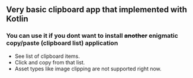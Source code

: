 ## Very basic clipboard app that implemented with Kotlin

### You can use it if you dont want to install ~~another~~ **enigmatic** copy/paste (clipboard list) application

- See list of clipboard items.
- Click and copy from that list.
- Asset types like image clipping are not supported right now.